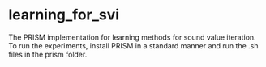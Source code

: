 # learning_for_svi
The PRISM implementation for learning methods for sound value iteration.
To run the experiments, install PRISM in a standard manner and run the .sh files in the prism folder.
